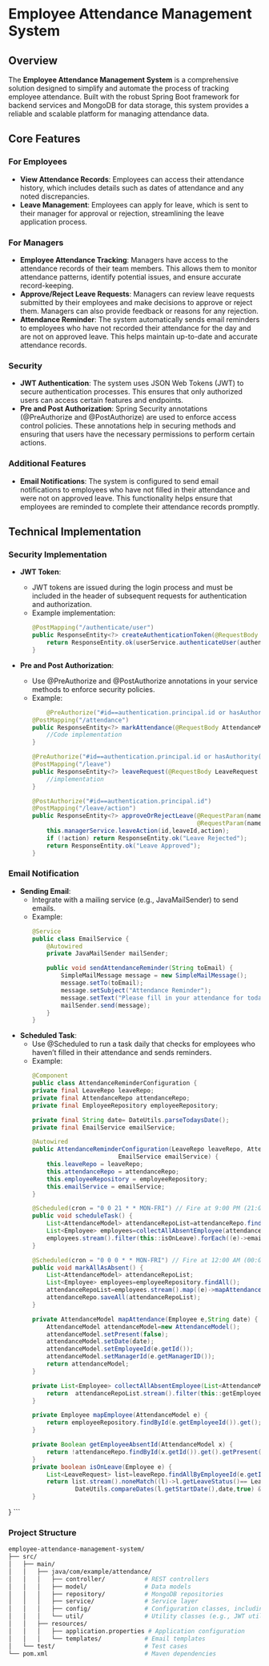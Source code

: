 # Employee Attendance Management System

## Overview

The **Employee Attendance Management System** is a comprehensive solution designed to simplify and automate the process of tracking employee attendance. Built with the robust Spring Boot framework for backend services and MongoDB for data storage, this system provides a reliable and scalable platform for managing attendance data.

## Core Features

### For Employees
- **View Attendance Records**: Employees can access their attendance history, which includes details such as dates of attendance and any noted discrepancies.
- **Leave Management**: Employees can apply for leave, which is sent to their manager for approval or rejection, streamlining the leave application process.

### For Managers
- **Employee Attendance Tracking**: Managers have access to the attendance records of their team members. This allows them to monitor attendance patterns, identify potential issues, and ensure accurate record-keeping.
- **Approve/Reject Leave Requests**: Managers can review leave requests submitted by their employees and make decisions to approve or reject them. Managers can also provide feedback or reasons for any rejection.
- **Attendance Reminder**: The system automatically sends email reminders to employees who have not recorded their attendance for the day and are not on approved leave. This helps maintain up-to-date and accurate attendance records.

### Security
- **JWT Authentication**: The system uses JSON Web Tokens (JWT) to secure authentication processes. This ensures that only authorized users can access certain features and endpoints.
- **Pre and Post Authorization**: Spring Security annotations (@PreAuthorize and @PostAuthorize) are used to enforce access control policies. These annotations help in securing methods and ensuring that users have the necessary permissions to perform certain actions.

### Additional Features
- **Email Notifications**: The system is configured to send email notifications to employees who have not filled in their attendance and were not on approved leave. This functionality helps ensure that employees are reminded to complete their attendance records promptly.

## Technical Implementation

### Security Implementation
- **JWT Token**:
  - JWT tokens are issued during the login process and must be included in the header of subsequent requests for authentication and authorization.
  - Example implementation:
    ```java
    @PostMapping("/authenticate/user")
    public ResponseEntity<?> createAuthenticationToken(@RequestBody AuthenticationRequest authenticationRequest, HttpServletResponse response,HttpServletRequest request) {
        return ResponseEntity.ok(userService.authenticateUser(authenticationRequest,response,request));
    }
    ```

- **Pre and Post Authorization**:
  - Use @PreAuthorize and @PostAuthorize annotations in your service methods to enforce security policies.
  - Example:
    ```java
        @PreAuthorize("#id==authentication.principal.id or hasAuthority('ADMIN')")
    @PostMapping("/attendance")
    public ResponseEntity<?> markAttendance(@RequestBody AttendanceModel attendanceModel,@RequestParam(name = "id") Long id) {
        //Code implementation
    }

    @PreAuthorize("#id==authentication.principal.id or hasAuthority('ADMIN')")
    @PostMapping("/leave")
    public ResponseEntity<?> leaveRequest(@RequestBody LeaveRequest leaveRequest, @RequestParam(name = "id") Long id) {
        //implementation
    }

    @PostAuthorize("#id==authentication.principal.id")
    @PostMapping("/leave/action")
    public ResponseEntity<?> approveOrRejectLeave(@RequestParam(name = "id") Long id,@RequestParam(name = "leaveId") String leaveId,
                                                  @RequestParam(name = "action") boolean action){
        this.managerService.leaveAction(id,leaveId,action);
        if (!action) return ResponseEntity.ok("Leave Rejected");
        return ResponseEntity.ok("Leave Approved");
    }
    
    ```

### Email Notification
- **Sending Email**:
  - Integrate with a mailing service (e.g., JavaMailSender) to send emails.
  - Example:
    ```java
    @Service
    public class EmailService {
        @Autowired
        private JavaMailSender mailSender;

        public void sendAttendanceReminder(String toEmail) {
            SimpleMailMessage message = new SimpleMailMessage();
            message.setTo(toEmail);
            message.setSubject("Attendance Reminder");
            message.setText("Please fill in your attendance for today.");
            mailSender.send(message);
        }
    }
    ```
- **Scheduled Task**:
  - Use @Scheduled to run a task daily that checks for employees who haven’t filled in their attendance and sends reminders.
  - Example:
    ```java
    @Component
    public class AttendanceReminderConfiguration {
    private final LeaveRepo leaveRepo;
    private final AttendanceRepo attendanceRepo;
    private final EmployeeRepository employeeRepository;

    private final String date= DateUtils.parseTodaysDate();
    private final EmailService emailService;

    @Autowired
    public AttendanceReminderConfiguration(LeaveRepo leaveRepo, AttendanceRepo attendanceRepo, EmployeeRepository employeeRepository,
                            EmailService emailService) {
        this.leaveRepo = leaveRepo;
        this.attendanceRepo = attendanceRepo;
        this.employeeRepository = employeeRepository;
        this.emailService = emailService;
    }

    @Scheduled(cron = "0 0 21 * * MON-FRI") // Fire at 9:00 PM (21:00) from Monday to Friday
    public void scheduleTask() {
        List<AttendanceModel> attendanceRepoList=attendanceRepo.findAllByDate(date);
        List<Employee> employees=collectAllAbsentEmployee(attendanceRepoList);
        employees.stream().filter(this::isOnLeave).forEach((e)->emailService.sendSimpleMessage(e.getEmail(),"ATTENDANCE","You have not filled attendance field your leave is detected"));
    }

    @Scheduled(cron = "0 0 0 * * MON-FRI") // Fire at 12:00 AM (00:00) from Monday to Friday
    public void markAllAsAbsent() {
        List<AttendanceModel> attendanceRepoList;
        List<Employee> employees=employeeRepository.findAll();
        attendanceRepoList=employees.stream().map((e)->mapAttendance(e,date)).collect(Collectors.toList());
        attendanceRepo.saveAll(attendanceRepoList);
    }

    private AttendanceModel mapAttendance(Employee e,String date) {
        AttendanceModel attendanceModel=new AttendanceModel();
        attendanceModel.setPresent(false);
        attendanceModel.setDate(date);
        attendanceModel.setEmployeeId(e.getId());
        attendanceModel.setManagerId(e.getManagerID());
        return attendanceModel;
    }

    private List<Employee> collectAllAbsentEmployee(List<AttendanceModel> attendanceRepoList) {
        return  attendanceRepoList.stream().filter(this::getEmployeeAbsentId).map(this::mapEmployee).collect(Collectors.toList());
    }

    private Employee mapEmployee(AttendanceModel e) {
        return employeeRepository.findById(e.getEmployeeId()).get();
    }

    private Boolean getEmployeeAbsentId(AttendanceModel x) {
        return !attendanceRepo.findById(x.getId()).get().getPresent();
    }
    private boolean isOnLeave(Employee e) {
        List<LeaveRequest> list=leaveRepo.findAllByEmployeeId(e.getId());
        return list.stream().noneMatch((l)->l.getLeaveStatus()== LeaveStatus.APPROVED &&
                DateUtils.compareDates(l.getStartDate(),date,true) && DateUtils.compareDates(date,l.getEndDate(),true));
    }
}
    ```

### Project Structure

```bash
employee-attendance-management-system/
├── src/
│   ├── main/
│   │   ├── java/com/example/attendance/
│   │   │   ├── controller/           # REST controllers
│   │   │   ├── model/                # Data models
│   │   │   ├── repository/           # MongoDB repositories
│   │   │   ├── service/              # Service layer
│   │   │   ├── config/               # Configuration classes, including security
│   │   │   └── util/                 # Utility classes (e.g., JWT utility)
│   │   ├── resources/
│   │   │   ├── application.properties # Application configuration
│   │   │   └── templates/            # Email templates
│   └── test/                         # Test cases
└── pom.xml                           # Maven dependencies
